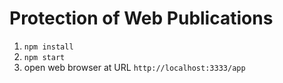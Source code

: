 # Protection of Web Publications

1) `npm install`
2) `npm start`
3) open web browser at URL `http://localhost:3333/app`
